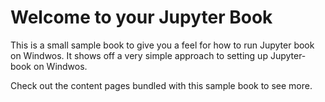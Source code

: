 # Welcome to your Jupyter Book

This is a small sample book to give you a feel for how to run Jupyter book on Windwos.
It shows off a very simple approach to setting up Jupyter-book on Windwos.

Check out the content pages bundled with this sample book to see more.

```{tableofcontents}
```
